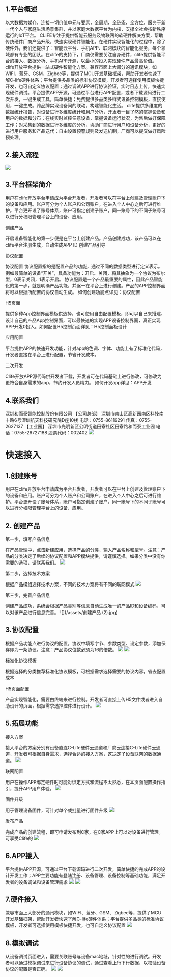 
## 1.平台概述

  以大数据为媒介，连接一切价值单元与要素，全周期、全链条、全方位，服务于新一代个人与家庭生活场景集群，并以家庭大数据平台为内核，支撑全社会按新秩序运行的IoT平台。
  CLIFE专注于提供智能云服务及物联网的软硬件解决方案，帮助传统硬件厂商产品升级，快速实现硬件智能化。在硬件实现智能化的过程中，除了硬件外，我们还提供了：智能云平台、手机APP、联网模块的智能化服务，每个领域都有专业的团队。在clife的支持下，厂商仅需要关注自身硬件，clife提供智能平台的接入、数据分析、手机APP开源，以最小的投入实现硬件产品最高价值。
 clife开放平台提供一站式硬件智能化方案。兼容市面上大部分的通讯模块，如WIFI、蓝牙、GSM、Zigbee等，提供了MCU开发基础框架，帮助开发者快速了解C-life硬件体系；平台提供多品类的标准协议模板，开发者可选择使用模板快捷开发，也可自定义协议配置；通过调试APP进行协议验证，实时日志上传，快速实现硬件调试。平台提供APP开源，可通过平台进行APP配置，或者下载源码进行二次开发，一键生成工具，简单快捷；免费提供多品类多样式设备控制模板，直接使用，一键生成。跨品牌实现设备间的联动，构建智能化生活。
 clife提供多维度的数据统计报告，对设备进行多维度统计和用户分析，开发者一目了然的掌握设备和用户的数据和分布；在线实时监控任意设备，掌握设备运行状况，为售后做好保障工作；对采集到的数据进行多维度的分析，协助厂商进行用户和设备分析，更好的进行用户服务和产品迭代；自由设置预警规则及发送机制，厂商可以提交做好风险预处理。

## 2.接入流程

   ![](/assets/pic.png)
   
 ## 3.平台框架简介
   
  用户在clife开放平台申请成为平台开发者，开发者可以在平台上创建及管理账户下的设备和应用。账户可分为个人账户和公司账户，在进入个人中心之后可进行维护。平台更开设了账号体系，账户可指定创建子账户，同一账号下的不同子账号可以进行分权限管理平台上的设备、应用。
    
创建产品

  开启设备智能化的第一步便是在平台上创建产品。产品创建成功，该产品可以在clife平台注册生成，自动生成APP ID 创建产品引导
  
协议配置

  协议配置 协议配置指的是配置产品的功能，通过不同的数据类型进行定义表示。例如最简单的设备“开关”，具备功能为：开启、关闭，将其抽象为一个协议为布尔型，0表示关闭，1表示开启。
  协议配置是一个产品最重要的属性，因此产品智能化的第一步，就是明确产品功能，并逐一在平台上进行创建。产品的APP控制界面将可以根据所配置的协议自动生成。
如何创建功能点详见：协议配置

H5页面

  提供多种App控制界面模板供选择，也可使用自由配置模板，即可以自己来搭建、设计自己的产品App控制界面，可以最快速的实现APP设备控制界面，真正实现APP开发0投入。如何配置H5控制页面详见：H5控制面板设计

应用配置

  平台提供APP的快速开发功能，针对app的色调、字体、功能上有了标准化代码，开发者直接在平台上进行配置，节省开发成本。
    
二次开发

  Clife开放APP源代码供开发者下载，开发者可在代码基础上进行修改，可修改为更符合自身需求的app，节约开发人员精力。
如何开发app详见：APP开发


 
## 4.联系我们

 深圳和而泰智能控制股份有限公司
 【公司总部】
 深圳市南山区高新园南区科技南十路6号深圳航天科技研究院D座10楼
 电话：0755-86119291
 传真：0755-2627137
 【工业园】
 深圳市光明新区公明街道田寮社区田寮路和而泰工业园
 电话：0755-26727188
 股票代码：002402
 ![](/assets/地图.jpg)
 

# 快速接入

## 1.创建账号
用户在clife开放平台申请成为平台开发者，开发者可以在平台上创建及管理账户下的设备和应用。账户可分为个人账户和公司账户，在进入个人中心之后可进行维护。平台更开设了账号体系，账户可指定创建子账户，同一账号下的不同子账号可以进行分权限管理平台上的设备、应用。


## 2. 创建产品

第一步，填写产品信息

  在产品管理中，点击新建应用，选择产品的分类，输入产品名称和型号。注意：产品的分类决定了后续的协议配置和APP模块提供，请谨慎选择。如果分类中没有你需要的选项，请联系我们。
  ![](/assets/创建产品.jpg)

第二步，选择技术方案

  根据产品模组选择技术方案，不同的技术方案将有不同的联网模式
![](/assets/选择方案.jpg)

第三步，完善产品信息


  创建产品成功，系统会根据产品类别等信息自动生成唯一的产品ID和设备编码，可以对该产品进行信息完善。
![](/assets/创建产品 (2).jpg)

## 3.协议配置


  根据产品功能点进行协议的配置，协议中填写字节、参数类型、设定参数，添加保存即为一条协议。注意：产品协议位数必须为16的倍数。
![](/assets/协议列表.jpg)
![](/assets/协议配置.jpg)

标准化协议模板

  根据选择的分类推荐标准化协议模板，可根据需求选择需要的协议内容，省去配置成本

H5页面配置


  产品实现智能化，需要由终端来进行控制。开发者可直接上传H5文件或者进入自助设计的页面，根据需求选择控件进行设计。
  ![](/assets/H5.jpg)


## 5.拓展功能

接入方案

  接入平台的方案分别有设备直连C-Life硬件云通道和厂商云连接C-Life硬件云通道，开发者可根据自身需求，选择合适的接入方案，这决定了设备联网的数据通道。
![](/assets/市场方案.jpg)

联网配置

  用户在操作APP绑定硬件时可能对绑定方式和流程不太熟悉，在本页面配置操作指引，提升APP用户体验。
  ![](/assets/联网配置.jpg)

固件升级

  用于管理设备固件，可针对单个或批量进行固件升级
  ![](/assets/固件升级.jpg)

发布产品

  完成产品的创建流程，即可申请发布到C家，在C家APP上可以对设备进行管理。可享受Clife的
![](/assets/发布到c家.jpg)

## 6.APP接入

平台提供APP开源，可通过平台下载源码进行二次开发，简单快捷的完成APP的设计开发工作；APP主要功能有登陆注册、设备管理、设备控制等基础功能，满足开发者的设备调试和设备管理需求
![](/assets/应用1.jpg)
![](/assets/应用二.jpg)

## 7.硬件接入

兼容市面上大部分的通讯模块，如WIFI、蓝牙、GSM、Zigbee等，提供了MCU开发基础框架，帮助开发者快速了解C-life硬件体系；平台提供多品类的标准协议模板，开发者可选择使用模板快捷开发，也可自定义协议配置
![](/assets/方案3333.jpg)

## 8.模拟调试

从设备调试页面进入，需要关联账号与设备mac地址，针对性的进行调试。开发者可以通过模拟调试来进行设备协议的调试，通过查看上行下行数据，以校验设备协议的配置是否正确。
![](/assets/模拟调试1.jpg)
![](/assets/模拟调试.jpg)

















